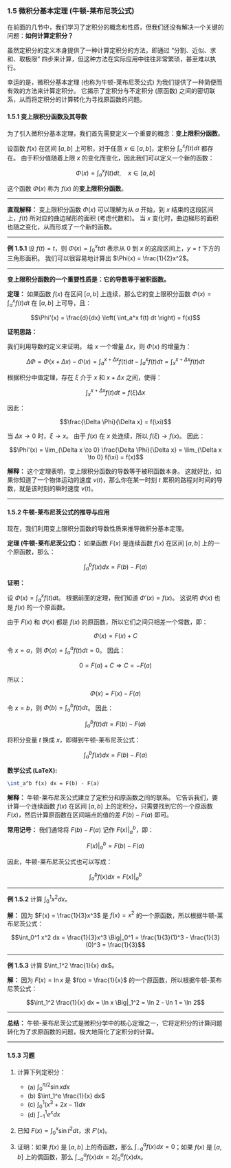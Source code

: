 
### 1.5 微积分基本定理 (牛顿-莱布尼茨公式)

在前面的几节中，我们学习了定积分的概念和性质，但我们还没有解决一个关键的问题：**如何计算定积分？**

虽然定积分的定义本身提供了一种计算定积分的方法，即通过 “分割、近似、求和、取极限” 四步来计算，但这种方法在实际应用中往往非常繁琐，甚至难以执行。

幸运的是，微积分基本定理 (也称为牛顿-莱布尼茨公式) 为我们提供了一种简便而有效的方法来计算定积分。 它揭示了定积分与不定积分 (原函数) 之间的密切联系，从而将定积分的计算转化为寻找原函数的问题。

#### 1.5.1 变上限积分函数及其导数

为了引入微积分基本定理，我们首先需要定义一个重要的概念：**变上限积分函数**。

设函数 $f(x)$ 在区间 $[a, b]$ 上可积，对于任意 $x \in [a, b]$，定积分 $\int_a^x f(t) dt$ 都存在。 由于积分值随着上限 $x$ 的变化而变化，因此我们可以定义一个新的函数：

$$\Phi(x) = \int_a^x f(t) dt, \quad x \in [a, b]$$

这个函数 $\Phi(x)$ 称为 $f(x)$ 的**变上限积分函数**。

---

**直观解释：**  变上限积分函数 $\Phi(x)$ 可以理解为从 $a$ 开始，到 $x$ 结束的这段区间上，$f(t)$ 所对应的曲边梯形的面积 (考虑代数和)。 当 $x$ 变化时，曲边梯形的面积也随之变化，从而形成了一个新的函数。

---

**例 1.5.1**  设 $f(t) = t$，则 $\Phi(x) = \int_0^x t dt$ 表示从 0 到 $x$ 的这段区间上，$y=t$ 下方的三角形面积。 我们可以很容易地计算出 $\Phi(x) = \frac{1}{2}x^2$。

---

**变上限积分函数的一个重要性质是：它的导数等于被积函数。**

**定理：** 如果函数 $f(x)$ 在区间 $[a, b]$ 上连续，那么它的变上限积分函数 $\Phi(x) = \int_a^x f(t) dt$ 在 $[a, b]$ 上可导，且：

$$\Phi'(x) = \frac{d}{dx} \left( \int_a^x f(t) dt \right) = f(x)$$

**证明思路：**

我们利用导数的定义来证明。 给 $x$ 一个增量 $\Delta x$，则 $\Phi(x)$ 的增量为：

$$\Delta \Phi = \Phi(x + \Delta x) - \Phi(x) = \int_a^{x+\Delta x} f(t) dt - \int_a^x f(t) dt = \int_x^{x+\Delta x} f(t) dt$$

根据积分中值定理，存在 $\xi$ 介于 $x$ 和 $x + \Delta x$ 之间，使得：

$$\int_x^{x+\Delta x} f(t) dt = f(\xi) \Delta x$$

因此：

$$\frac{\Delta \Phi}{\Delta x} = f(\xi)$$

当 $\Delta x \to 0$ 时，$\xi \to x$。 由于 $f(x)$ 在 $x$ 处连续，所以 $f(\xi) \to f(x)$。 因此：

$$\Phi'(x) = \lim_{\Delta x \to 0} \frac{\Delta \Phi}{\Delta x} = \lim_{\Delta x \to 0} f(\xi) = f(x)$$

**解释：** 这个定理表明，变上限积分函数的导数等于被积函数本身。 这就好比，如果你知道了一个物体运动的速度 $v(t)$，那么你在某一时刻 $t$ 累积的路程对时间的导数，就是该时刻的瞬时速度 $v(t)$。

---

#### 1.5.2 牛顿-莱布尼茨公式的推导与应用

现在，我们利用变上限积分函数的导数性质来推导微积分基本定理。

**定理 (牛顿-莱布尼茨公式)：** 如果函数 $F(x)$ 是连续函数 $f(x)$ 在区间 $[a, b]$ 上的一个原函数，那么：

$$\int_a^b f(x) dx = F(b) - F(a)$$

**证明：**

设 $\Phi(x) = \int_a^x f(t) dt$。 根据前面的定理，我们知道 $\Phi'(x) = f(x)$。 这说明 $\Phi(x)$ 也是 $f(x)$ 的一个原函数。

由于 $F(x)$ 和 $\Phi(x)$ 都是 $f(x)$ 的原函数，所以它们之间只相差一个常数，即：

$$\Phi(x) = F(x) + C$$

令 $x = a$，则 $\Phi(a) = \int_a^a f(t) dt = 0$。 因此：

$$0 = F(a) + C \Rightarrow C = -F(a)$$

所以：

$$\Phi(x) = F(x) - F(a)$$

令 $x = b$，则 $\Phi(b) = \int_a^b f(t) dt$。 因此：

$$\int_a^b f(t) dt = F(b) - F(a)$$

将积分变量 $t$ 换成 $x$，即得到牛顿-莱布尼茨公式：

$$\int_a^b f(x) dx = F(b) - F(a)$$

**数学公式 (LaTeX):**

```latex
\int_a^b f(x) dx = F(b) - F(a)
```

**解释：** 牛顿-莱布尼茨公式建立了定积分和原函数之间的联系。 它告诉我们，要计算一个连续函数 $f(x)$ 在区间 $[a, b]$ 上的定积分，只需要找到它的一个原函数 $F(x)$，然后计算原函数在区间端点的值的差 $F(b) - F(a)$ 即可。

**常用记号：**  我们通常将 $F(b) - F(a)$ 记作 $F(x) \Big|_a^b$，即：

$$F(x) \Big|_a^b = F(b) - F(a)$$

因此，牛顿-莱布尼茨公式也可以写成：

$$\int_a^b f(x) dx = F(x) \Big|_a^b$$

---

**例 1.5.2** 计算 $\int_0^1 x^2 dx$。

**解：** 因为 $F(x) = \frac{1}{3}x^3$ 是 $f(x) = x^2$ 的一个原函数，所以根据牛顿-莱布尼茨公式：

$$\int_0^1 x^2 dx = \frac{1}{3}x^3 \Big|_0^1 = \frac{1}{3}(1)^3 - \frac{1}{3}(0)^3 = \frac{1}{3}$$

---

**例 1.5.3** 计算 $\int_1^2 \frac{1}{x} dx$。

**解：** 因为 $F(x) = \ln x$ 是 $f(x) = \frac{1}{x}$ 的一个原函数，所以根据牛顿-莱布尼茨公式：

$$\int_1^2 \frac{1}{x} dx = \ln x \Big|_1^2 = \ln 2 - \ln 1 = \ln 2$$

---

**总结：** 牛顿-莱布尼茨公式是微积分学中的核心定理之一，它将定积分的计算问题转化为了求原函数的问题，极大地简化了定积分的计算。

---

#### 1.5.3  习题

1. 计算下列定积分：
    *   (a) $\int_0^{\pi/2} \sin x dx$
    *   (b) $\int_1^e \frac{1}{x} dx$
    *   (c) $\int_0^1 (x^3 + 2x - 1) dx$
    *   (d) $\int_{-1}^1 e^x dx$

2. 已知 $F(x) = \int_0^x \sin t^2 dt$，求 $F'(x)$。

3. 证明：如果 $f(x)$ 是 $[a, b]$ 上的奇函数，那么 $\int_{-a}^a f(x) dx = 0$；如果 $f(x)$ 是 $[a, b]$ 上的偶函数，那么 $\int_{-a}^a f(x) dx = 2\int_0^a f(x) dx$。
